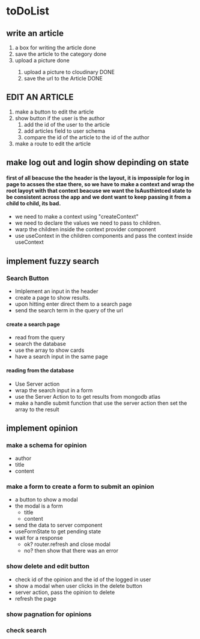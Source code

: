 # toDoList

## write an article
<ol>
  <li>a box for writing the article done</li> 
  <li>save the article to the category done</li> 
  <li>upload a picture done</li>
     <ol>
      <li>upload a picture to cloudinary DONE</li>
      <li>save the url to the Article DONE</li>
    </ol>
</ol>

## EDIT AN ARTICLE
<ol>

  <li>
    make a button to edit the article
  </li>
  <li>
    show button if the user is the author
        <ol>
          <li>
            add the id of the user to the article
          </li>
           <li>
            add articles field to user schema
          </li>
           <li>
           compare the id of the article to the id of the author
          </li>
        </ol>
  </li>
  <li>
    make a route to edit the article
  </li>
</ol>


## make log out and login show depinding on state

#### first of all beacuse the the header is the layout, it is impossiple for log in page to acsses the stae there, so we have to make a context and wrap the root layoyt with that context beacuse we want the IsAusthintced state to be consistent across the app and we dont want to keep passing it from a child to child, its bad.

- we need to make a context using "createContext"
- we need to declare the values we need to pass to children. 
- warp the children inside the context provider component
- use useContext in the children components and pass the context inside useContext



## implement fuzzy search

### Search Button
- Imlplement an input in the header
- create a page to show results.
- upon hitting enter direct them to a search page
- send the search term in the query of the url

#### create a search page
- read from the query
- search the database
- use the array to show cards
- have a search input in the same page

#### reading from the database
- Use Server action
- wrap the search input in a form
- use the Server Action to to get results from mongodb atlas
- make a handle submit function that use the server action then set the array to the result



## implement opinion

### make a schema for opinion
- author
- title
- content

### make a form to create a form to submit an opinion
- a button to show a modal
- the modal is a form
	- title
	- content
- send the data to server component
- useFormState to get pending state
- wait for a response
	- ok? router.refresh and close modal
	- no? then show that there was an error


### show delete and edit button
- check id of the opinion and the id of the logged in user
- show a modal when user clicks in the delete button
- server action, pass the opinion to delete
- refresh the page


### show pagnation for opinions

### check search